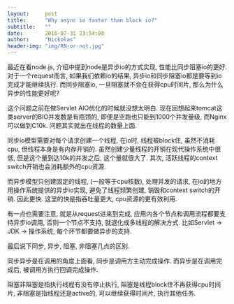 ```yaml
---
layout:     post
title:      "Why async io faster than block io?"
subtitle:   ""
date:       2016-07-31 23:54:00
author:     "Nickolas"
header-img: "img/RN-or-not.jpg"
---
```


最近在看node.js, 介绍中提到node是异步io的方式实现, 性能比同步阻塞io的更好. 对于一个request而言, 如果我们依赖io的结果, 异步io和同步阻塞io都是要等到io完成才能继续执行. 而同步阻塞io, 一旦阻塞就不会在获得cpu时间片, 那么为什么异步的性能更好呢?

这个问题之前在做Servlet AIO优化的时候就没想太明白. 现在回想起来tomcat这类server的BIO并发数是有瓶颈的, 即便是空跑也只能到1000个并发量级, 而Nginx可以做到C10k. 问题其实就出在线程的数量上面.

同步io模型需要对每个请求创建一个线程, 在io时, 线程被block住, 虽然不消耗cpu, 但线程本身是有内存开销的. 虽然创建少量线程的开销在现代操作系统中很低, 但是这个量到达10k的并发之后, 这个量就很大了. 其次, 活跃线程的context switch开销也会消耗额外的cpu资源.

而异步模型只创建固定的线程, (一般等于cpu核数), 处理并发的请求, 在io的地方用操作系统提供的异步io实现, 避免了线程频繁创建, 销毁和context switch的开销. 因此更快. 这里的快是指吞吐量更大, cpu资源的更有效利用.

有一点也需要注意, 就是从request进来到完成, 应用内各个节点和调用流程都要支持异步io调用, 否则一个节点不支持, 就退化成多线程的解决方式. 比如Servlet -> JDK -> 操作系统, 每个环节都要做异步的支持.

最后说下同步, 异步, 阻塞, 非阻塞几点的区别.

同步异步是在调用的角度上面看, 同步是调用方主动完成操作. 而异步是在调用完成后, 被调用方执行回调完成操作.

阻塞非阻塞是指执行线程有没有停止执行, 阻塞是线程block住不再获得cpu时间片, 非阻塞是指线程还是active的, 可以继续获得时间片, 执行其他任务.
